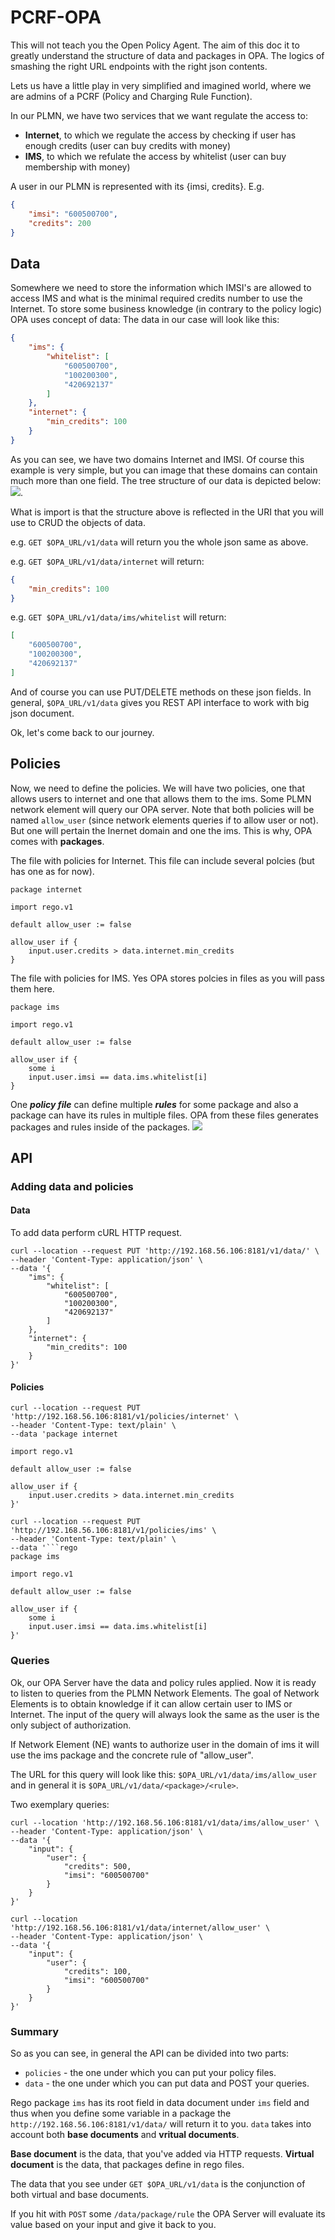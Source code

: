 # PCRF-OPA
This will not teach you the Open Policy Agent. The aim of this doc it to greatly understand the structure of data and packages in OPA. 
The logics of smashing the right URL endpoints with the right json contents.


Lets us have a little play in very simplified and imagined world, where we are admins of a PCRF (Policy and Charging Rule Function). 

In our PLMN, we have two services that we want regulate the access to:
- **Internet**, to which we regulate the access by checking if user has enough credits (user can buy credits with money)
- **IMS**, to which we refulate the access by whitelist (user can buy membership with money)

A user in our PLMN is represented with its {imsi, credits}. E.g.
```json
{
    "imsi": "600500700",
    "credits": 200
}
```
## Data
Somewhere we need to store the information which IMSI's are allowed to access IMS and what is the minimal required credits number to use the Internet.
To store some business knowledge (in contrary to the policy logic) OPA uses concept of data:
The data in our case will look like this:
```json
{
    "ims": {
        "whitelist": [
            "600500700",
            "100200300",
            "420692137"
        ]
    },
    "internet": {
        "min_credits": 100
    }
}
```
As you can see, we have two domains Internet and IMSI. Of course this example is very simple, but you can image that these domains can contain much more than one field. The tree structure of our data is depicted below:
![](readme/img/1.png).

What is import is that the structure above is reflected in the URI that you will use to CRUD the objects of data.

e.g. `GET $OPA_URL/v1/data` will return you the whole json same as above.

e.g. `GET $OPA_URL/v1/data/internet` will return:
```json
{
    "min_credits": 100
}
```
e.g. `GET $OPA_URL/v1/data/ims/whitelist` will return:
```json
[
    "600500700",
    "100200300",
    "420692137"
]
```

And of course you can use PUT/DELETE methods on these json fields. In general, `$OPA_URL/v1/data` gives you REST API interface to work with big json document.

Ok, let's come back to our journey.
## Policies
Now, we need to define the policies. We will have two policies, one that allows users to internet and one that allows them to the ims.
Some PLMN network element will query our OPA server. Note that both policies will be named `allow_user` (since network elements queries if to allow user or not). But one will pertain the Inernet domain and one the ims. This is why, OPA comes with **packages**.

The file with policies for Internet. This file can include several polcies (but has one as for now).
```rego
package internet

import rego.v1

default allow_user := false

allow_user if {
	input.user.credits > data.internet.min_credits
}
```
The file with policies for IMS. Yes OPA stores polcies in files as you will pass them here.
```rego
package ims

import rego.v1

default allow_user := false

allow_user if {
	some i
	input.user.imsi == data.ims.whitelist[i]
}
```

One ***policy file*** can define multiple ***rules*** for some package and also a package can have its rules in multiple files.
OPA from these files generates packages and rules inside of the packages.
![](readme/img/2.png)

## API
### Adding data and policies
#### Data
To add data perform cURL HTTP request.
```curl
curl --location --request PUT 'http://192.168.56.106:8181/v1/data/' \
--header 'Content-Type: application/json' \
--data '{
    "ims": {
        "whitelist": [
            "600500700",
            "100200300",
            "420692137"
        ]
    },
    "internet": {
        "min_credits": 100
    }
}'
```
#### Policies
```curl
curl --location --request PUT 'http://192.168.56.106:8181/v1/policies/internet' \
--header 'Content-Type: text/plain' \
--data 'package internet

import rego.v1

default allow_user := false

allow_user if {
	input.user.credits > data.internet.min_credits
}'
```
```curl
curl --location --request PUT 'http://192.168.56.106:8181/v1/policies/ims' \
--header 'Content-Type: text/plain' \
--data '```rego
package ims

import rego.v1

default allow_user := false

allow_user if {
	some i
	input.user.imsi == data.ims.whitelist[i]
}'
```

### Queries
Ok, our OPA Server have the data and policy rules applied. Now it is ready to listen to queries from the PLMN Network Elements.
The goal of Network Elements is to obtain knowledge if it can allow certain user to IMS or Internet.
The input of the query will always look the same as the user is the only subject of authorization.

If Network Element (NE) wants to authorize user in the domain of ims it will use the ims package and the concrete rule of "allow_user".

The URL for this query will look like this: `$OPA_URL/v1/data/ims/allow_user` and in general it is `$OPA_URL/v1/data/<package>/<rule>`.

Two exemplary queries:
```curl
curl --location 'http://192.168.56.106:8181/v1/data/ims/allow_user' \
--header 'Content-Type: application/json' \
--data '{
    "input": {
        "user": {
            "credits": 500,
            "imsi": "600500700"
        }
    }
}'
```
```curl
curl --location 'http://192.168.56.106:8181/v1/data/internet/allow_user' \
--header 'Content-Type: application/json' \
--data '{
    "input": {
        "user": {
            "credits": 100,
            "imsi": "600500700"
        }
    }
}'
```

### Summary
So as you can see, in general the API can be divided into two parts:
- `policies` - the one under which you can put your policy files.
- `data` - the one under which you can put data and POST your queries.


Rego package `ims` has its root field in data document under `ims` field and thus when you define some variable in a package the `http://192.168.56.106:8181/v1/data/` will return it to you. `data` takes into account both **base documents** and **vritual documents**.

**Base document** is the data, that you've added via HTTP requests.
**Virtual document** is the data, that packages define in rego files.

The data that you see under `GET $OPA_URL/v1/data` is the conjunction of both virtual and base documents.

If you hit with `POST` some `/data/package/rule` the OPA Server will evaluate its value based on your input and give it back to you.




